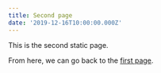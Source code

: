 ```yaml
---
title: Second page
date: '2019-12-16T10:00:00.000Z'
---
```


This is the second static page.

From here, we can go back to the [first page](/first-page).
